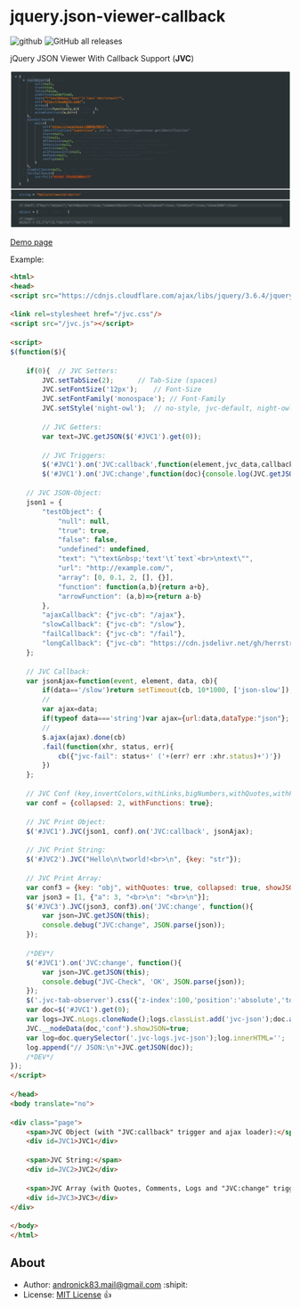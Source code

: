 # jquery.json-viewer-callback

![github](https://img.shields.io/github/license/andronick83/jquery.json-viewer-callback)
![GitHub all releases](https://img.shields.io/github/downloads/andronick83/jquery.json-viewer-callback/total)

jQuery JSON Viewer With Callback Support (**JVC**)

![Screenshot](screenshot.png?)

[Demo page](https://andronick83.github.io/jquery.json-viewer-callback/demo.html)

Example:
```html
<html>
<head>
<script src="https://cdnjs.cloudflare.com/ajax/libs/jquery/3.6.4/jquery.min.js"></script>

<link rel=stylesheet href="/jvc.css"/>
<script src="/jvc.js"></script>

<script>
$(function($){

	if(0){	// JVC Setters: 
		JVC.setTabSize(2);		// Tab-Size (spaces)
		JVC.setFontSize('12px');	// Font-Size
		JVC.setFontFamily('monospace'); // Font-Family
		JVC.setStyle('night-owl');	// no-style, jvc-default, night-owl, etc. https://cdnjs.com/libraries/highlight.js
		
		// JVC Getters:
		var text=JVC.getJSON($('#JVC1').get(0));
		
		// JVC Triggers:
		$('#JVC1').on('JVC:callback',function(element,jvc_data,callback){callback([1,2,3])});
		$('#JVC1').on('JVC:change',function(doc){console.log(JVC.getJSON(doc))})	}
	
	// JVC JSON-Object:
	json1 = {
		"testObject": {
			"null": null,
			"true": true,
			"false": false,
			"undefined": undefined,
			"text": "\"text&nbsp;'text'\t`text`<br>\ntext\"",
			"url": "http://example.com/",
			"array": [0, 0.1, 2, [], {}],
			"function": function(a,b){return a+b},
			"arrowFunction": (a,b)=>{return a-b}
		},
		"ajaxCallback": {"jvc-cb": "/ajax"},
		"slowCallback": {"jvc-cb": "/slow"},
		"failCallback": {"jvc-cb": "/fail"},
		"longCallback": {"jvc-cb": "https://cdn.jsdelivr.net/gh/herrstrietzel/fonthelpers@main/json/gfontsAPI.json"}
	};
	
	// JVC Callback:
	var jsonAjax=function(event, element, data, cb){
		if(data=='/slow')return setTimeout(cb, 10*1000, ['json-slow']);
		//
		var ajax=data;
		if(typeof data==='string')var ajax={url:data,dataType:"json"};
		//
		$.ajax(ajax).done(cb)
		.fail(function(xhr, status, err){
			cb({"jvc-fail": status+' ('+(err? err :xhr.status)+')'})
		})
	};
	
	// JVC Conf (key,invertColors,withLinks,bigNumbers,withQuotes,withFunctions,collapsed,showConf,showJSON,debug,error)
	var conf = {collapsed: 2, withFunctions: true};
	
	// JVC Print Object:
	$('#JVC1').JVC(json1, conf).on('JVC:callback', jsonAjax);
	
	// JVC Print String:
	$('#JVC2').JVC("Hello\n\tworld!<br>\n", {key: "str"});
	
	// JVC Print Array:
	var conf3 = {key: "obj", withQuotes: true, collapsed: true, showJSON: true};
	var json3 = [1, {"a": 3, "<br>\n": "<br>\n"}];
	$('#JVC3').JVC(json3, conf3).on('JVC:change', function(){
		var json=JVC.getJSON(this);
		console.debug("JVC:change", JSON.parse(json));
	});
	
	/*DEV*/
	$('#JVC1').on('JVC:change', function(){
		var json=JVC.getJSON(this);
		console.debug("JVC-Check", 'OK', JSON.parse(json));
	});
	$('.jvc-tab-observer').css({'z-index':100,'position':'absolute','top':'20px','background-color':'#ff000080'});
	var doc=$('#JVC1').get(0);
	var logs=JVC.nLogs.cloneNode();logs.classList.add('jvc-json');doc.append(logs);
	JVC.__nodeData(doc,'conf').showJSON=true;
	var log=doc.querySelector('.jvc-logs.jvc-json');log.innerHTML='';
	log.append("// JSON:\n"+JVC.getJSON(doc));
	/*DEV*/
});
</script>

</head>
<body translate="no">

<div class="page">
	<span>JVC Object (with "JVC:callback" trigger and ajax loader):</span>
	<div id=JVC1>JVC1</div>
	
	<span>JVC String:</span>
	<div id=JVC2>JVC2</div>
	
	<span>JVC Array (with Quotes, Comments, Logs and "JVC:change" trigger):</span>
	<div id=JVC3>JVC3</div>
</div>

</body>
</html>
```

## About

- Author: [andronick83.mail@gmail.com](mailto:andronick.mail@gmail.com) :shipit:
- License: [MIT License](http://opensource.org/licenses/MIT) :+1:
